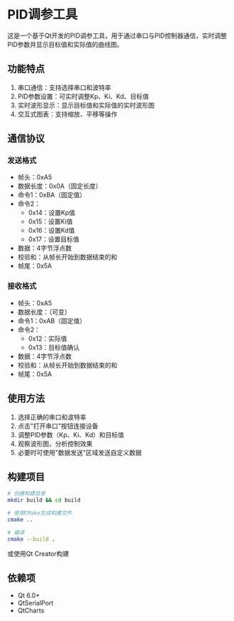# PID调参工具

这是一个基于Qt开发的PID调参工具，用于通过串口与PID控制器通信，实时调整PID参数并显示目标值和实际值的曲线图。

## 功能特点

1. 串口通信：支持选择串口和波特率
2. PID参数设置：可实时调整Kp、Ki、Kd、目标值
3. 实时波形显示：显示目标值和实际值的实时波形图
4. 交互式图表：支持缩放、平移等操作

## 通信协议

### 发送格式
- 帧头：0xA5
- 数据长度：0x0A（固定长度）
- 命令1：0xBA（固定值）
- 命令2：
  - 0x14：设置Kp值
  - 0x15：设置Ki值
  - 0x16：设置Kd值
  - 0x17：设置目标值
- 数据：4字节浮点数
- 校验和：从帧长开始到数据结束的和
- 帧尾：0x5A

### 接收格式
- 帧头：0xA5
- 数据长度：（可变）
- 命令1：0xAB（固定值）
- 命令2：
  - 0x12：实际值
  - 0x13：目标值确认
- 数据：4字节浮点数
- 校验和：从帧长开始到数据结束的和
- 帧尾：0x5A

## 使用方法

1. 选择正确的串口和波特率
2. 点击"打开串口"按钮连接设备
3. 调整PID参数（Kp、Ki、Kd）和目标值
4. 观察波形图，分析控制效果
5. 必要时可使用"数据发送"区域发送自定义数据

## 构建项目

```bash
# 创建构建目录
mkdir build && cd build

# 使用CMake生成构建文件
cmake ..

# 编译
cmake --build .
```

或使用Qt Creator构建

## 依赖项

- Qt 6.0+
- QtSerialPort
- QtCharts 